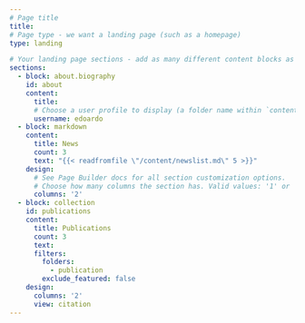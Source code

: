 ```yaml
---
# Page title
title:
# Page type - we want a landing page (such as a homepage)
type: landing

# Your landing page sections - add as many different content blocks as you like
sections:
  - block: about.biography
    id: about
    content:
      title: 
      # Choose a user profile to display (a folder name within `content/authors/`)
      username: edoardo
  - block: markdown
    content:
      title: News
      count: 3
      text: "{{< readfromfile \"/content/newslist.md\" 5 >}}"
    design:
      # See Page Builder docs for all section customization options.
      # Choose how many columns the section has. Valid values: '1' or '2'.
      columns: '2'
  - block: collection
    id: publications
    content:
      title: Publications
      count: 3
      text: 
      filters:
        folders:
          - publication
        exclude_featured: false
    design:
      columns: '2'
      view: citation
---
```

